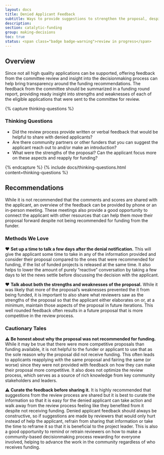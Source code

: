 ```yaml
---
layout: docs
title: Denied Applicant Feedback
subtitle: Ways to provide suggestions to strengthen the proposal, despite it not being recommended for funding.
description:
section: catalytic-funding
group: making-decisions
toc: true
status: <span class="badge badge-warning">review in progress</span>
---
```


## Overview

Since not all high quality applications can be supported, offering feedback from the committee review and insight into the decisionmaking process can help bring transparency around the funding recommendations. The feedback from the committee should be summarized in a funding round report, providing ready insight into strengths and weaknesses of each of the eligible applications that were sent to the committee for review.

{% capture thinking-questions %}
### Thinking Questions

* Did the review process provide written or verbal feedback that would be helpful to share with denied applicants?
* Are there community partners or other funders that you can suggest the applicant reach out to and/or make an introduction?
* What were the strengths of the proposal? Can the applicant focus more on these aspects and reapply for funding?

{% endcapture %}
{% include docs/thinking-questions.html content=thinking-questions %}

## Recommendations

While it is not recommended that the comments and scores are shared with the applicant, an overview of the feedback can be provided by phone or an in-person meeting. These meetings also provide a good opportunity to connect the applicant with other resources that can help them move their proposal forward despite not being recommended for funding from the funder.

### Methods We Love

:heart: **Set up a time to talk a few days after the denial notification.** This will give the applicant some time to take in any of the information provided and consider their proposal compared to the ones that were recommended for funding, if the list of funded projects is released at the same time. It also helps to lower the amount of purely “reactive” conversation by taking a few days to let the news settle before discussing the decision with the applicant.

:heart: **Talk about both the strengths and weaknesses of the proposal.** While it was likely that more of the proposal’s weaknesses prevented the it from being funded, it is important to also share what reviewers saw as the strengths of the proposal so that the applicant either elaborates on or, at a minimum, maintain those aspects of the proposal in future iterations. This well rounded feedback often results in a future proposal that is more competitive in the review process.

### Cautionary Tales

:warning: **Be honest about why the proposal was not recommended for funding.** While it may be true that there were more competitive proposals than funding available, it is not helpful to the funder or applicant to use that as the sole reason why the proposal did not receive funding. This often leads to applicants reapplying with the same proposal and fairing the same (or worse) since they were not provided with feedback on how they can make their proposal more competitive. It also does not optimize the review process, which serves as a source of rich knowledge from key community stakeholders and leaders.

:warning: **Curate the feedback before sharing it.** It is highly recommended that suggestions from the review process are shared but it is best to curate the information so that it is easy for the denied applicant can take action and walk away from the review process feeling like they benefited from it despite not receiving funding. Denied applicant feedback should always be constructive, so if suggestions are made by reviewers that would only hurt instead of help the applicant, refrain from sharing that information or take the time to reframe it so that it is beneficial to the project leader. This is also a good opportunity to remind or retrain reviewers on how to make a community-based decisionmaking process rewarding for everyone involved, helping to advance the work in the community regardless of who receives funding.
